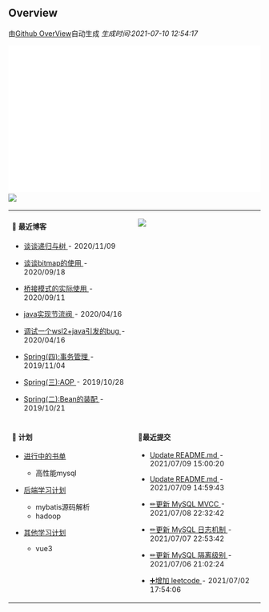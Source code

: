 
## Overview

由[Github OverView](https://github.com/0xcaffebabe/0xcaffebabe)自动生成 _生成时间:2021-07-10 12:54:17_

![](https://raw.githubusercontent.com/0xcaffebabe/github-stats/master/generated/overview.svg)![](https://github-readme-stats.vercel.app/api/top-langs/?username=0xcaffebabe&layout=compact&langs_count=8)

<table>

<tr>
<td valign="top" width="50%">

#### 📖 最近博客


* <a href="https://0xcaffebabe.github.io/%E7%AE%97%E6%B3%95/2020/11/09/%E8%B0%88%E8%B0%88%E9%80%92%E5%BD%92%E4%B8%8E%E6%A0%91.html" target="_blank"> 谈谈递归与树 </a> - 2020/11/09 

    
* <a href="https://0xcaffebabe.github.io/%E7%AE%97%E6%B3%95/2020/09/18/%E8%B0%88%E8%B0%88bitmap%E7%9A%84%E4%BD%BF%E7%94%A8.html" target="_blank"> 谈谈bitmap的使用 </a> - 2020/09/18 

    
* <a href="https://0xcaffebabe.github.io/%E8%AE%BE%E8%AE%A1%E6%A8%A1%E5%BC%8F/2020/09/11/%E6%A1%A5%E6%8E%A5%E6%A8%A1%E5%BC%8F%E7%9A%84%E5%AE%9E%E9%99%85%E4%BD%BF%E7%94%A8.html" target="_blank"> 桥接模式的实际使用 </a> - 2020/09/11 

    
* <a href="https://0xcaffebabe.github.io/java/2020/04/16/JAVA%E5%AE%9E%E7%8E%B0%E8%8A%82%E6%B5%81%E9%98%80.html" target="_blank"> java实现节流阀 </a> - 2020/04/16 

    
* <a href="https://0xcaffebabe.github.io/%E6%97%A5%E5%B8%B8/2020/04/16/%E8%B0%83%E8%AF%95%E4%B8%80%E4%B8%AAwsl2+java%E5%BC%95%E5%8F%91%E7%9A%84bug.html" target="_blank"> 调试一个wsl2+java引发的bug </a> - 2020/04/16 

    
* <a href="https://0xcaffebabe.github.io/spring/2019/11/04/Spring-%E5%9B%9B-%E4%BA%8B%E5%8A%A1%E7%AE%A1%E7%90%86.html" target="_blank"> Spring(四):事务管理 </a> - 2019/11/04 

    
* <a href="https://0xcaffebabe.github.io/spring/2019/10/28/Spring(%E4%B8%89)-AOP.html" target="_blank"> Spring(三):AOP </a> - 2019/10/28 

    
* <a href="https://0xcaffebabe.github.io/spring/2019/10/21/Spring(%E4%BA%8C)-Bean%E7%9A%84%E8%A3%85%E9%85%8D.html" target="_blank"> Spring(二):Bean的装配 </a> - 2019/10/21 

        

</td>

<td valign="top" width="50%">

![](https://github-readme-stats.vercel.app/api/wakatime?username=0xcaffebabe)

</td>

</tr>

<tr>

<td valign="top" width="50%">

#### 📝 计划

- [进行中的书单](https://github.com/users/0xcaffebabe/projects/4)
  - 高性能mysql


- [后端学习计划](https://github.com/users/0xcaffebabe/projects/1)
  - mybatis源码解析
  - hadoop


- [其他学习计划](https://github.com/users/0xcaffebabe/projects/3)
  - vue3


<td>

#### 🌴最近提交


  * <a href="https://github.com/0xcaffebabe/system-design/commit/89dc963653efba5ab6e9977be871c51aee52ccd1" target="_blank"> Update README.md </a> - 2021/07/09 15:00:20 

    
  * <a href="https://github.com/0xcaffebabe/system-design/commit/10419bd92277a381df193031351ac8189cb6972d" target="_blank"> Update README.md </a> - 2021/07/09 14:59:43 

    
  * <a href="https://github.com/0xcaffebabe/note/commit/754b95990e4ffad3cc6f2868b1fabc414719751b" target="_blank"> ✏更新 MySQL MVCC </a> - 2021/07/08 22:32:42 

    
  * <a href="https://github.com/0xcaffebabe/note/commit/60fe3f3bf46314d808da0167f1ac74a3b38d998a" target="_blank"> ✏更新 MySQL 日志机制 </a> - 2021/07/07 22:53:42 

    
  * <a href="https://github.com/0xcaffebabe/note/commit/ac2496a7fa69c679bbf479e623fb7b5d742031bd" target="_blank"> ✏更新 MySQL 隔离级别 </a> - 2021/07/06 21:02:24 

    
  * <a href="https://github.com/0xcaffebabe/note/commit/c27f16a04eea408c50db1f88a99ba5f27c29cba2" target="_blank"> ➕增加 leetcode </a> - 2021/07/02 17:54:06 

    

</td>

</tr>

</table>
